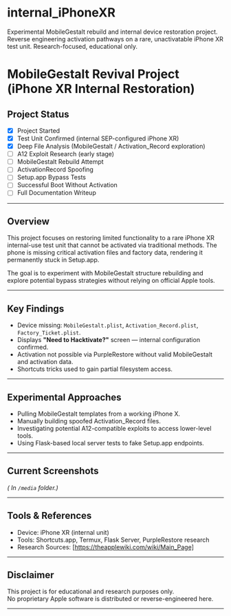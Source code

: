 # internal_iPhoneXR
Experimental MobileGestalt rebuild and internal device restoration project. Reverse engineering activation pathways on a rare, unactivatable iPhone XR test unit. Research-focused, educational only.



# MobileGestalt Revival Project (iPhone XR Internal Restoration)

## Project Status
- [x] Project Started
- [x] Test Unit Confirmed (internal SEP-configured iPhone XR)
- [x] Deep File Analysis (MobileGestalt / Activation_Record exploration)
- [ ] A12 Exploit Research (early stage)
- [ ] MobileGestalt Rebuild Attempt
- [ ] ActivationRecord Spoofing
- [ ] Setup.app Bypass Tests
- [ ] Successful Boot Without Activation
- [ ] Full Documentation Writeup

---

## Overview
This project focuses on restoring limited functionality to a rare iPhone XR internal-use test unit that cannot be activated via traditional methods. The phone is missing critical activation files and factory data, rendering it permanently stuck in Setup.app.

The goal is to experiment with MobileGestalt structure rebuilding and explore potential bypass strategies without relying on official Apple tools.

---

## Key Findings
- Device missing: `MobileGestalt.plist`, `Activation_Record.plist`, `Factory_Ticket.plist`.
- Displays **"Need to Hacktivate?"** screen — internal configuration confirmed.
- Activation not possible via PurpleRestore without valid MobileGestalt and activation data.
- Shortcuts tricks used to gain partial filesystem access.

---

## Experimental Approaches
- Pulling MobileGestalt templates from a working iPhone X.
- Manually building spoofed Activation_Record files.
- Investigating potential A12-compatible exploits to access lower-level tools.
- Using Flask-based local server tests to fake Setup.app endpoints.

---

## Current Screenshots
*( In `/media` folder.)*

---

## Tools & References
- Device: iPhone XR (internal unit)
- Tools: Shortcuts.app, Termux, Flask Server, PurpleRestore research
- Research Sources: [https://theapplewiki.com/wiki/Main_Page]

---

## Disclaimer
This project is for educational and research purposes only.  
No proprietary Apple software is distributed or reverse-engineered here.

---
